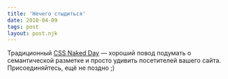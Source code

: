 ```yaml
---
title: 'Нечего стыдиться'
date: 2010-04-09
tags: post
layout: post.njk
---
```


Традиционный [CSS Naked Day](http://naked.dustindiaz.com/) — хороший повод подумать о семантической разметке и просто удивить посетителей вашего сайта. Присоединяйтесь, ещё не поздно ;)
